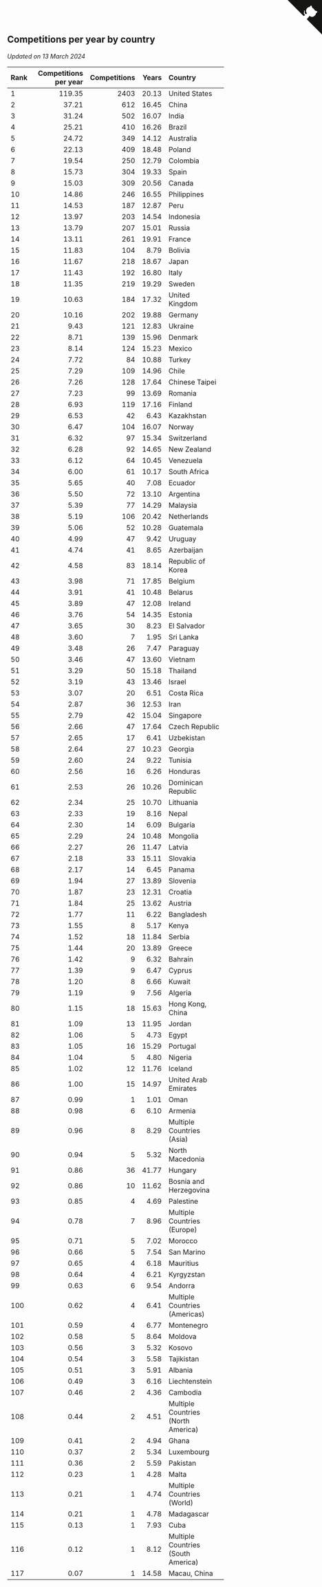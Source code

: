 ## Competitions per year by country

*Updated on 13 March 2024*

| Rank | Competitions per year | Competitions | Years | Country |
| :--- | ---: | ---: | ---: | :--- |
| 1 | 119.35 | 2403 | 20.13 | United States |
| 2 | 37.21 | 612 | 16.45 | China |
| 3 | 31.24 | 502 | 16.07 | India |
| 4 | 25.21 | 410 | 16.26 | Brazil |
| 5 | 24.72 | 349 | 14.12 | Australia |
| 6 | 22.13 | 409 | 18.48 | Poland |
| 7 | 19.54 | 250 | 12.79 | Colombia |
| 8 | 15.73 | 304 | 19.33 | Spain |
| 9 | 15.03 | 309 | 20.56 | Canada |
| 10 | 14.86 | 246 | 16.55 | Philippines |
| 11 | 14.53 | 187 | 12.87 | Peru |
| 12 | 13.97 | 203 | 14.54 | Indonesia |
| 13 | 13.79 | 207 | 15.01 | Russia |
| 14 | 13.11 | 261 | 19.91 | France |
| 15 | 11.83 | 104 | 8.79 | Bolivia |
| 16 | 11.67 | 218 | 18.67 | Japan |
| 17 | 11.43 | 192 | 16.80 | Italy |
| 18 | 11.35 | 219 | 19.29 | Sweden |
| 19 | 10.63 | 184 | 17.32 | United Kingdom |
| 20 | 10.16 | 202 | 19.88 | Germany |
| 21 | 9.43 | 121 | 12.83 | Ukraine |
| 22 | 8.71 | 139 | 15.96 | Denmark |
| 23 | 8.14 | 124 | 15.23 | Mexico |
| 24 | 7.72 | 84 | 10.88 | Turkey |
| 25 | 7.29 | 109 | 14.96 | Chile |
| 26 | 7.26 | 128 | 17.64 | Chinese Taipei |
| 27 | 7.23 | 99 | 13.69 | Romania |
| 28 | 6.93 | 119 | 17.16 | Finland |
| 29 | 6.53 | 42 | 6.43 | Kazakhstan |
| 30 | 6.47 | 104 | 16.07 | Norway |
| 31 | 6.32 | 97 | 15.34 | Switzerland |
| 32 | 6.28 | 92 | 14.65 | New Zealand |
| 33 | 6.12 | 64 | 10.45 | Venezuela |
| 34 | 6.00 | 61 | 10.17 | South Africa |
| 35 | 5.65 | 40 | 7.08 | Ecuador |
| 36 | 5.50 | 72 | 13.10 | Argentina |
| 37 | 5.39 | 77 | 14.29 | Malaysia |
| 38 | 5.19 | 106 | 20.42 | Netherlands |
| 39 | 5.06 | 52 | 10.28 | Guatemala |
| 40 | 4.99 | 47 | 9.42 | Uruguay |
| 41 | 4.74 | 41 | 8.65 | Azerbaijan |
| 42 | 4.58 | 83 | 18.14 | Republic of Korea |
| 43 | 3.98 | 71 | 17.85 | Belgium |
| 44 | 3.91 | 41 | 10.48 | Belarus |
| 45 | 3.89 | 47 | 12.08 | Ireland |
| 46 | 3.76 | 54 | 14.35 | Estonia |
| 47 | 3.65 | 30 | 8.23 | El Salvador |
| 48 | 3.60 | 7 | 1.95 | Sri Lanka |
| 49 | 3.48 | 26 | 7.47 | Paraguay |
| 50 | 3.46 | 47 | 13.60 | Vietnam |
| 51 | 3.29 | 50 | 15.18 | Thailand |
| 52 | 3.19 | 43 | 13.46 | Israel |
| 53 | 3.07 | 20 | 6.51 | Costa Rica |
| 54 | 2.87 | 36 | 12.53 | Iran |
| 55 | 2.79 | 42 | 15.04 | Singapore |
| 56 | 2.66 | 47 | 17.64 | Czech Republic |
| 57 | 2.65 | 17 | 6.41 | Uzbekistan |
| 58 | 2.64 | 27 | 10.23 | Georgia |
| 59 | 2.60 | 24 | 9.22 | Tunisia |
| 60 | 2.56 | 16 | 6.26 | Honduras |
| 61 | 2.53 | 26 | 10.26 | Dominican Republic |
| 62 | 2.34 | 25 | 10.70 | Lithuania |
| 63 | 2.33 | 19 | 8.16 | Nepal |
| 64 | 2.30 | 14 | 6.09 | Bulgaria |
| 65 | 2.29 | 24 | 10.48 | Mongolia |
| 66 | 2.27 | 26 | 11.47 | Latvia |
| 67 | 2.18 | 33 | 15.11 | Slovakia |
| 68 | 2.17 | 14 | 6.45 | Panama |
| 69 | 1.94 | 27 | 13.89 | Slovenia |
| 70 | 1.87 | 23 | 12.31 | Croatia |
| 71 | 1.84 | 25 | 13.62 | Austria |
| 72 | 1.77 | 11 | 6.22 | Bangladesh |
| 73 | 1.55 | 8 | 5.17 | Kenya |
| 74 | 1.52 | 18 | 11.84 | Serbia |
| 75 | 1.44 | 20 | 13.89 | Greece |
| 76 | 1.42 | 9 | 6.32 | Bahrain |
| 77 | 1.39 | 9 | 6.47 | Cyprus |
| 78 | 1.20 | 8 | 6.66 | Kuwait |
| 79 | 1.19 | 9 | 7.56 | Algeria |
| 80 | 1.15 | 18 | 15.63 | Hong Kong, China |
| 81 | 1.09 | 13 | 11.95 | Jordan |
| 82 | 1.06 | 5 | 4.73 | Egypt |
| 83 | 1.05 | 16 | 15.29 | Portugal |
| 84 | 1.04 | 5 | 4.80 | Nigeria |
| 85 | 1.02 | 12 | 11.76 | Iceland |
| 86 | 1.00 | 15 | 14.97 | United Arab Emirates |
| 87 | 0.99 | 1 | 1.01 | Oman |
| 88 | 0.98 | 6 | 6.10 | Armenia |
| 89 | 0.96 | 8 | 8.29 | Multiple Countries (Asia) |
| 90 | 0.94 | 5 | 5.32 | North Macedonia |
| 91 | 0.86 | 36 | 41.77 | Hungary |
| 92 | 0.86 | 10 | 11.62 | Bosnia and Herzegovina |
| 93 | 0.85 | 4 | 4.69 | Palestine |
| 94 | 0.78 | 7 | 8.96 | Multiple Countries (Europe) |
| 95 | 0.71 | 5 | 7.02 | Morocco |
| 96 | 0.66 | 5 | 7.54 | San Marino |
| 97 | 0.65 | 4 | 6.18 | Mauritius |
| 98 | 0.64 | 4 | 6.21 | Kyrgyzstan |
| 99 | 0.63 | 6 | 9.54 | Andorra |
| 100 | 0.62 | 4 | 6.41 | Multiple Countries (Americas) |
| 101 | 0.59 | 4 | 6.77 | Montenegro |
| 102 | 0.58 | 5 | 8.64 | Moldova |
| 103 | 0.56 | 3 | 5.32 | Kosovo |
| 104 | 0.54 | 3 | 5.58 | Tajikistan |
| 105 | 0.51 | 3 | 5.91 | Albania |
| 106 | 0.49 | 3 | 6.16 | Liechtenstein |
| 107 | 0.46 | 2 | 4.36 | Cambodia |
| 108 | 0.44 | 2 | 4.51 | Multiple Countries (North America) |
| 109 | 0.41 | 2 | 4.94 | Ghana |
| 110 | 0.37 | 2 | 5.34 | Luxembourg |
| 111 | 0.36 | 2 | 5.59 | Pakistan |
| 112 | 0.23 | 1 | 4.28 | Malta |
| 113 | 0.21 | 1 | 4.74 | Multiple Countries (World) |
| 114 | 0.21 | 1 | 4.78 | Madagascar |
| 115 | 0.13 | 1 | 7.93 | Cuba |
| 116 | 0.12 | 1 | 8.12 | Multiple Countries (South America) |
| 117 | 0.07 | 1 | 14.58 | Macau, China |


<a href="https://github.com/JustinTimeCuber/wca_statistics" class="github-corner" aria-label="View source on Github"><svg width="80" height="80" viewBox="0 0 250 250" style="fill:#151513; color:#fff; position: absolute; top: 0; border: 0; right: 0;" aria-hidden="true"><path d="M0,0 L115,115 L130,115 L142,142 L250,250 L250,0 Z"></path><path d="M128.3,109.0 C113.8,99.7 119.0,89.6 119.0,89.6 C122.0,82.7 120.5,78.6 120.5,78.6 C119.2,72.0 123.4,76.3 123.4,76.3 C127.3,80.9 125.5,87.3 125.5,87.3 C122.9,97.6 130.6,101.9 134.4,103.2" fill="currentColor" style="transform-origin: 130px 106px;" class="octo-arm"></path><path d="M115.0,115.0 C114.9,115.1 118.7,116.5 119.8,115.4 L133.7,101.6 C136.9,99.2 139.9,98.4 142.2,98.6 C133.8,88.0 127.5,74.4 143.8,58.0 C148.5,53.4 154.0,51.2 159.7,51.0 C160.3,49.4 163.2,43.6 171.4,40.1 C171.4,40.1 176.1,42.5 178.8,56.2 C183.1,58.6 187.2,61.8 190.9,65.4 C194.5,69.0 197.7,73.2 200.1,77.6 C213.8,80.2 216.3,84.9 216.3,84.9 C212.7,93.1 206.9,96.0 205.4,96.6 C205.1,102.4 203.0,107.8 198.3,112.5 C181.9,128.9 168.3,122.5 157.7,114.1 C157.9,116.9 156.7,120.9 152.7,124.9 L141.0,136.5 C139.8,137.7 141.6,141.9 141.8,141.8 Z" fill="currentColor" class="octo-body"></path></svg></a><style>.github-corner:hover .octo-arm{animation:octocat-wave 560ms ease-in-out}@keyframes octocat-wave{0%,100%{transform:rotate(0)}20%,60%{transform:rotate(-25deg)}40%,80%{transform:rotate(10deg)}}@media (max-width:500px){.github-corner:hover .octo-arm{animation:none}.github-corner .octo-arm{animation:octocat-wave 560ms ease-in-out}}</style>
